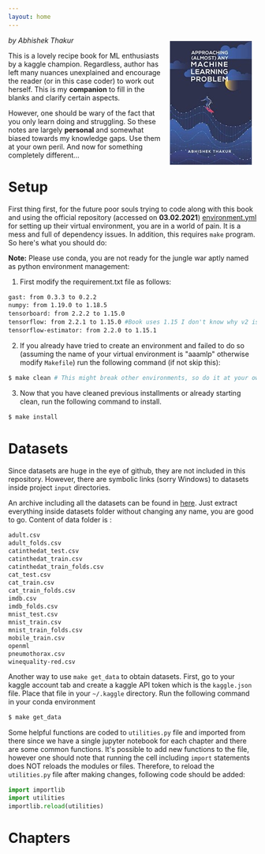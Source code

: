 ```yaml
---
layout: home
---
```


<img src="fig/cover.jpg" align="right" style="padding:10px">

*by Abhishek Thakur*

This is a lovely recipe book for ML enthusiasts by a kaggle champion. Regardless, author has left many nuances
unexplained and encourage the reader (or in this case coder) to work out herself. This is my **companion** to fill in
the blanks and clarify certain aspects.

However, one should be wary of the fact that you only learn doing and struggling. So these notes are largely
**personal** and somewhat biased towards my knowledge gaps. Use them at your own peril. And now for something completely
different...


# Setup
First thing first, for the future poor souls trying to code along with this book and using the official repository
(accessed on **03.02.2021**) [environment.yml]( https://github.com/abhishekkrthakur/approachingalmost ) for setting up
their virtual environment, you are in a world of pain. It is a mess and full of dependency issues. In addition, this
requires `make` program. So here's what you should do:

**Note:** Please use conda, you are not ready for the jungle war aptly named as python environment management:

1. First modify the requirement.txt file as follows:

```bash
gast: from 0.3.3 to 0.2.2
numpy: from 1.19.0 to 1.18.5
tensorboard: from 2.2.2 to 1.15.0
tensorflow: from 2.2.1 to 1.15.0 #Book uses 1.15 I don't know why v2 is given
tensorflow-estimator: from 2.2.0 to 1.15.1
```

2. If you already have tried to create an environment and failed to do so (assuming the name of your virtual environment
is "aaamlp" otherwise modify `Makefile`) run the following command (if not skip this):

```bash
$ make clean # This might break other environments, so do it at your own peril
```

3. Now that you have cleaned previous installments or already starting clean, run the following command to install.

```bash
$ make install
```
# Datasets

Since datasets are huge in the eye of github, they are not included in this repository. However, there are symbolic
links (sorry Windows) to datasets inside project `input` directories.

An archive including all the datasets can be found in [here](https://www.kaggle.com/abhishek/aaamlp/). Just extract
everything inside datasets folder without changing any name, you are good to go. Content of data folder is :

    adult.csv
    adult_folds.csv
    catinthedat_test.csv
    catinthedat_train.csv
    catinthedat_train_folds.csv
    cat_test.csv
    cat_train.csv
    cat_train_folds.csv
    imdb.csv
    imdb_folds.csv
    mnist_test.csv
    mnist_train.csv
    mnist_train_folds.csv
    mobile_train.csv
    openml
    pneumothorax.csv
    winequality-red.csv

Another way to use `make get_data` to obtain datasets. First, go to your kaggle account tab and create a kaggle API
token which is the `kaggle.json` file. Place that file in your `~/.kaggle` directory. Run the following command in your
conda environment

```bash
$ make get_data
```

Some helpful functions are coded to `utilities.py` file and imported from there since we have a single jupyter notebook
for each chapter and there are some common functions. It's possible to add new functions to the file, however one should
note that running the cell including `import` statements does NOT reloads the modules or files. Therefore, to reload the
`utilities.py` file after making changes, following code should be added:

```python
import importlib
import utilities
importlib.reload(utilities)
```

# Chapters



